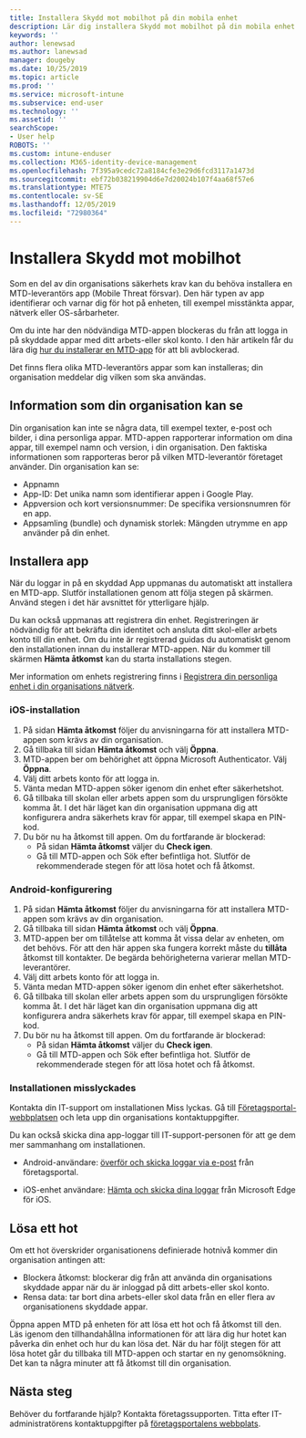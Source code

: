 ```yaml
---
title: Installera Skydd mot mobilhot på din mobila enhet
description: Lär dig installera Skydd mot mobilhot på din mobila enhet.
keywords: ''
author: lenewsad
ms.author: lanewsad
manager: dougeby
ms.date: 10/25/2019
ms.topic: article
ms.prod: ''
ms.service: microsoft-intune
ms.subservice: end-user
ms.technology: ''
ms.assetid: ''
searchScope:
- User help
ROBOTS: ''
ms.custom: intune-enduser
ms.collection: M365-identity-device-management
ms.openlocfilehash: 7f395a9cedc72a8184cfe3e29d6fcd3117a1473d
ms.sourcegitcommit: ebf72b038219904d6e7d20024b107f4aa68f57e6
ms.translationtype: MTE75
ms.contentlocale: sv-SE
ms.lasthandoff: 12/05/2019
ms.locfileid: "72980364"
---
```

# <a name="install-mobile-threat-defense"></a>Installera Skydd mot mobilhot   

Som en del av din organisations säkerhets krav kan du behöva installera en MTD-leverantörs app (Mobile Threat försvar). Den här typen av app identifierar och varnar dig för hot på enheten, till exempel misstänkta appar, nätverk eller OS-sårbarheter.  

Om du inte har den nödvändiga MTD-appen blockeras du från att logga in på skyddade appar med ditt arbets-eller skol konto. I den här artikeln får du lära dig [hur du installerar en MTD-app](set-up-mobile-threat-defense.md#install-app) för att bli avblockerad.  

Det finns flera olika MTD-leverantörs appar som kan installeras; din organisation meddelar dig vilken som ska användas. 


## <a name="information-your-organization-can-see"></a>Information som din organisation kan se   

Din organisation kan inte se några data, till exempel texter, e-post och bilder, i dina personliga appar. MTD-appen rapporterar information om dina appar, till exempel namn och version, i din organisation. Den faktiska informationen som rapporteras beror på vilken MTD-leverantör företaget använder. Din organisation kan se:   

* Appnamn  
* App-ID: Det unika namn som identifierar appen i Google Play.  
* Appversion och kort versionsnummer: De specifika versionsnumren för en app.  
* Appsamling (bundle) och dynamisk storlek: Mängden utrymme en app använder på din enhet. 


## <a name="install-app"></a>Installera app    
När du loggar in på en skyddad App uppmanas du automatiskt att installera en MTD-app. Slutför installationen genom att följa stegen på skärmen. Använd stegen i det här avsnittet för ytterligare hjälp.  
 
Du kan också uppmanas att registrera din enhet. Registreringen är nödvändig för att bekräfta din identitet och ansluta ditt skol-eller arbets konto till din enhet. Om du inte är registrerad guidas du automatiskt genom den installationen innan du installerar MTD-appen. När du kommer till skärmen **Hämta åtkomst** kan du starta installations stegen.  

Mer information om enhets registrering finns i [Registrera din personliga enhet i din organisations nätverk](https://docs.microsoft.com/azure/active-directory/user-help/user-help-register-device-on-network).  

### <a name="ios-setup"></a>iOS-installation  

1. På sidan **Hämta åtkomst** följer du anvisningarna för att installera MTD-appen som krävs av din organisation.   
2. Gå tillbaka till sidan **Hämta åtkomst** och välj **Öppna**.  
3. MTD-appen ber om behörighet att öppna Microsoft Authenticator. Välj **Öppna**. 
4. Välj ditt arbets konto för att logga in. 
5. Vänta medan MTD-appen söker igenom din enhet efter säkerhetshot. 
6. Gå tillbaka till skolan eller arbets appen som du ursprungligen försökte komma åt. I det här läget kan din organisation uppmana dig att konfigurera andra säkerhets krav för appar, till exempel skapa en PIN-kod.   
7. Du bör nu ha åtkomst till appen. Om du fortfarande är blockerad:  
    * På sidan **Hämta åtkomst** väljer du **Check igen**.  
    * Gå till MTD-appen och Sök efter befintliga hot. Slutför de rekommenderade stegen för att lösa hotet och få åtkomst.    

### <a name="android-setup"></a>Android-konfigurering 

1. På sidan **Hämta åtkomst** följer du anvisningarna för att installera MTD-appen som krävs av din organisation.  
2. Gå tillbaka till sidan **Hämta åtkomst** och välj **Öppna**.  
3. MTD-appen ber om tillåtelse att komma åt vissa delar av enheten, om det behövs. För att den här appen ska fungera korrekt måste du **tillåta** åtkomst till kontakter. De begärda behörigheterna varierar mellan MTD-leverantörer.  
4. Välj ditt arbets konto för att logga in.  
5. Vänta medan MTD-appen söker igenom din enhet efter säkerhetshot.  
6. Gå tillbaka till skolan eller arbets appen som du ursprungligen försökte komma åt. I det här läget kan din organisation uppmana dig att konfigurera andra säkerhets krav för appar, till exempel skapa en PIN-kod.  
7. Du bör nu ha åtkomst till appen. Om du fortfarande är blockerad:  
    * På sidan **Hämta åtkomst** väljer du **Check igen**.  
    * Gå till MTD-appen och Sök efter befintliga hot. Slutför de rekommenderade stegen för att lösa hotet och få åtkomst.  

### <a name="installation-failed"></a>Installationen misslyckades  

Kontakta din IT-support om installationen Miss lyckas. Gå till [Företagsportal-webbplatsen](https://go.microsoft.com/fwlink/?linkid=2010980) och leta upp din organisations kontaktuppgifter.  

Du kan också skicka dina app-loggar till IT-support-personen för att ge dem mer sammanhang om installationen.  
* Android-användare: [överför och skicka loggar via e-post](https://docs.microsoft.com/intune-user-help/send-logs-to-your-it-admin-by-email-android) från företagsportal.   

* iOS-enhet användare: [Hämta och skicka dina loggar](https://docs.microsoft.com/intune/apps/manage-microsoft-edge#use-microsoft-edge-on-ios-to-access-managed-app-logs) från Microsoft Edge för iOS.  

## <a name="resolve-a-threat"></a>Lösa ett hot  
Om ett hot överskrider organisationens definierade hotnivå kommer din organisation antingen att:  
   
* Blockera åtkomst: blockerar dig från att använda din organisations skyddade appar när du är inloggad på ditt arbets-eller skol konto.  
* Rensa data: tar bort dina arbets-eller skol data från en eller flera av organisationens skyddade appar.  

Öppna appen MTD på enheten för att lösa ett hot och få åtkomst till den. Läs igenom den tillhandahållna informationen för att lära dig hur hotet kan påverka din enhet och hur du kan lösa det. När du har följt stegen för att lösa hotet går du tillbaka till MTD-appen och startar en ny genomsökning. Det kan ta några minuter att få åtkomst till din organisation.  

## <a name="next-steps"></a>Nästa steg  

Behöver du fortfarande hjälp? Kontakta företagssupporten. Titta efter IT-administratörens kontaktuppgifter på [företagsportalens webbplats](https://go.microsoft.com/fwlink/?linkid=2010980).

